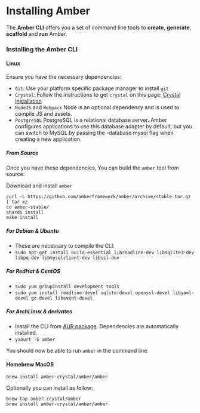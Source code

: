 # Installing Amber

The **Amber CLI** offers you a set of command line tools to **create**, **generate**, **scaffold** and **run** Amber.

### Installing the Amber CLI

#### Linux

Ensure you have the necessary dependencies:

- `Git`: Use your platform specific package manager to install `git`
- `Crystal`: Follow the instructions to get `crystal` on this page: [Crystal Installation](https://crystal-lang.org/docs/installation/index.html)
- `NodeJS` and `Webpack` Node is an optional dependency and is used to compile JS and assets.
- `PostgreSQL` PostgreSQL is a relational database server. Amber configures applications to use this database adapter by default, but you can switch to MySQL by passing the -database mysql flag when creating a new application.

##### From Source

Once you have these dependencies, You can build the `amber` tool from source:

Download and install `amber`

```
curl -L https://github.com/amberframework/amber/archive/stable.tar.gz | tar xz
cd amber-stable/
shards install
make install
```

##### For Debian & Ubuntu
- These are necessary to compile the CLI:
- `sudo apt-get install build-essential libreadline-dev libsqlite3-dev libpq-dev libmysqlclient-dev libssl-dev`

##### For RedHat & CentOS
- `sudo yum groupinstall development tools`
- `sudo yum install readline-devel sqlite-devel openssl-devel libyaml-devel gc-devel libevent-devel`

##### For ArchLinux & derivates
- Install the CLI from [AUR package](https://aur.archlinux.org/packages/amber/). Dependencies are automatically installed.
- `yaourt -S amber`

You should now be able to run `amber` in the command line.

#### Homebrew MacOS 

```
brew install amber-crystal/amber/amber
```

Optionally you can install as follow:

```
brew tap amber-crystal/amber
brew install amber-crystal/amber/amber
```




